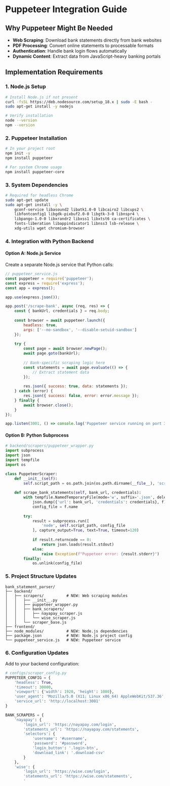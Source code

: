 # Puppeteer Integration Guide

## Why Puppeteer Might Be Needed
- **Web Scraping**: Download bank statements directly from bank websites
- **PDF Processing**: Convert online statements to processable formats
- **Authentication**: Handle bank login flows automatically
- **Dynamic Content**: Extract data from JavaScript-heavy banking portals

## Implementation Requirements

### 1. Node.js Setup
```bash
# Install Node.js if not present
curl -fsSL https://deb.nodesource.com/setup_18.x | sudo -E bash -
sudo apt-get install -y nodejs

# Verify installation
node --version
npm --version
```

### 2. Puppeteer Installation
```bash
# In your project root
npm init -y
npm install puppeteer

# For system Chrome usage
npm install puppeteer-core
```

### 3. System Dependencies
```bash
# Required for headless Chrome
sudo apt-get update
sudo apt-get install -y \
    gconf-service libasound2 libatk1.0-0 libcairo2 libcups2 \
    libfontconfig1 libgdk-pixbuf2.0-0 libgtk-3-0 libnspr4 \
    libpango-1.0-0 libxrandr2 libxss1 libxtst6 ca-certificates \
    fonts-liberation libappindicator1 libnss3 lsb-release \
    xdg-utils wget chromium-browser
```

### 4. Integration with Python Backend

#### Option A: Node.js Service
Create a separate Node.js service that Python calls:

```javascript
// puppeteer_service.js
const puppeteer = require('puppeteer');
const express = require('express');
const app = express();

app.use(express.json());

app.post('/scrape-bank', async (req, res) => {
    const { bankUrl, credentials } = req.body;
    
    const browser = await puppeteer.launch({
        headless: true,
        args: ['--no-sandbox', '--disable-setuid-sandbox']
    });
    
    try {
        const page = await browser.newPage();
        await page.goto(bankUrl);
        
        // Bank-specific scraping logic here
        const statements = await page.evaluate(() => {
            // Extract statement data
        });
        
        res.json({ success: true, data: statements });
    } catch (error) {
        res.json({ success: false, error: error.message });
    } finally {
        await browser.close();
    }
});

app.listen(3001, () => console.log('Puppeteer service running on port 3001'));
```

#### Option B: Python Subprocess
```python
# backend/scrapers/puppeteer_wrapper.py
import subprocess
import json
import tempfile
import os

class PuppeteerScraper:
    def __init__(self):
        self.script_path = os.path.join(os.path.dirname(__file__), 'scraper.js')
    
    def scrape_bank_statements(self, bank_url, credentials):
        with tempfile.NamedTemporaryFile(mode='w', suffix='.json', delete=False) as f:
            json.dump({'url': bank_url, 'credentials': credentials}, f)
            config_file = f.name
        
        try:
            result = subprocess.run([
                'node', self.script_path, config_file
            ], capture_output=True, text=True, timeout=120)
            
            if result.returncode == 0:
                return json.loads(result.stdout)
            else:
                raise Exception(f"Puppeteer error: {result.stderr}")
        finally:
            os.unlink(config_file)
```

### 5. Project Structure Updates
```
bank_statement_parser/
├── backend/
│   ├── scrapers/          # NEW: Web scraping modules
│   │   ├── __init__.py
│   │   ├── puppeteer_wrapper.py
│   │   ├── bank_scrapers/
│   │   │   ├── nayapay_scraper.js
│   │   │   └── wise_scraper.js
│   │   └── scraper_base.js
├── frontend/
├── node_modules/          # NEW: Node.js dependencies
├── package.json           # NEW: Node.js project config
└── puppeteer_service.js   # NEW: Puppeteer service
```

### 6. Configuration Updates

Add to your backend configuration:
```python
# configs/scraper_config.py
PUPPETEER_CONFIG = {
    'headless': True,
    'timeout': 30000,
    'viewport': {'width': 1920, 'height': 1080},
    'user_agent': 'Mozilla/5.0 (X11; Linux x86_64) AppleWebKit/537.36',
    'service_url': 'http://localhost:3001'
}

BANK_SCRAPERS = {
    'nayapay': {
        'login_url': 'https://nayapay.com/login',
        'statements_url': 'https://nayapay.com/statements',
        'selectors': {
            'username': '#username',
            'password': '#password',
            'login_button': '.login-btn',
            'download_link': '.download-csv'
        }
    },
    'wise': {
        'login_url': 'https://wise.com/login',
        'statements_url': 'https://wise.com/statements',
        '